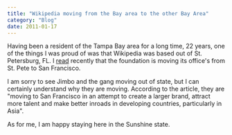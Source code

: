 ```yaml
---
title: "Wikipedia moving from the Bay area to the other Bay Area"
category: "Blog"
date: 2011-01-17
---
```



Having been a resident of the Tampa Bay area for a long time, 22 years, one of the things I was proud of was that Wikipedia was based out of St. Petersburg, FL. I [read](http://www.sfgate.com/cgi-bin/article.cgi?f=/c/a/2007/10/11/BU69SNMQ2.DTL) recently that the foundation is moving its office's from St. Pete to San Francisco.

I am sorry to see Jimbo and the gang moving out of state, but I can certainly understand why they are moving. According to the article, they are "moving to San Francisco in an attempt to create a larger brand, attract more talent and make better inroads in developing countries, particularly in Asia". 

As for me, I am happy staying here in the Sunshine state.